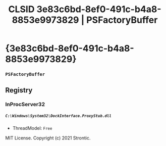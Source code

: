 ﻿---
title: "CLSID 3e83c6bd-8ef0-491c-b4a8-8853e9973829 | PSFactoryBuffer"
excerpt: What is COM-Object CLSID 3e83c6bd-8ef0-491c-b4a8-8853e9973829?
---

# {3e83c6bd-8ef0-491c-b4a8-8853e9973829}

### `PSFactoryBuffer`

## Registry


### InProcServer32

##### `C:\Windows\System32\DockInterface.ProxyStub.dll`
* ThreadModel: `Free`

MIT License. Copyright (c) 2021 Strontic.


